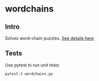 # wordchains

## Intro
Solves word-chain puzzles.
[See details here](http://codekata.com/kata/kata19-word-chains/)

## Tests
Use pytest to run unit tests

```
pytest-3 wordchains.py
```